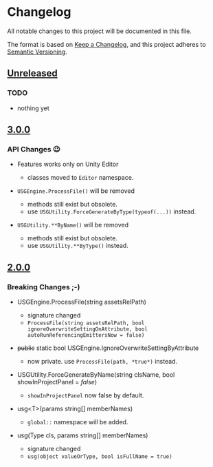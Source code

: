 # Changelog

All notable changes to this project will be documented in this file.

The format is based on [Keep a Changelog](https://keepachangelog.com/en/1.0.0/),
and this project adheres to [Semantic Versioning](https://semver.org/spec/v2.0.0.html).


## [Unreleased](https://github.com/sator-imaging/Unity-AltSourceGenerator)

### TODO

- nothing yet



## [3.0.0](https://github.com/sator-imaging/Unity-AltSourceGenerator/releases/tag/v3.0.0)

### API Changes 😉

- Features works only on Unity Editor
    - classes moved to `Editor` namespace.

- `USGEngine.ProcessFile()` will be removed
    - methods still exist but obsolete.
    - use `USGUtility.ForceGenerateByType(typeof(...))` instead.

- `USGUtility.**ByName()` will be removed
    - methods still exist but obsolete.
    - use `USGUtility.**ByType()` instead.



## [2.0.0](https://github.com/sator-imaging/Unity-AltSourceGenerator/releases/tag/v2.0.0)

### Breaking Changes ;-)

- USGEngine.ProcessFile(string assetsRelPath)
    - signature changed
    - `ProcessFile(string assetsRelPath, bool ignoreOverwriteSettingOnAttribute, bool autoRunReferencingEmittersNow = false)`

- ~~public~~ static bool USGEngine.IgnoreOverwriteSettingByAttribute
    - now private. use `ProcessFile(path, *true*)` instead.

- USGUtility.ForceGenerateByName(string clsName, bool showInProjectPanel = *false*)
    - `showInProjectPanel` now false by default.

- usg\<T>(params string[] memberNames)
    - `global::` namespace will be added.

- usg(Type cls, params string[] memberNames)
    - signature changed
    - `usg(object valueOrType, bool isFullName = true)`
